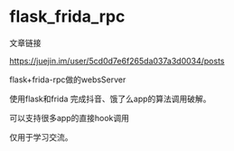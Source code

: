 # flask_frida_rpc
文章链接

https://juejin.im/user/5cd0d7e6f265da037a3d0034/posts

flask+frida-rpc做的websServer

使用flask和frida 完成抖音、饿了么app的算法调用破解。

可以支持很多app的直接hook调用

仅用于学习交流。
